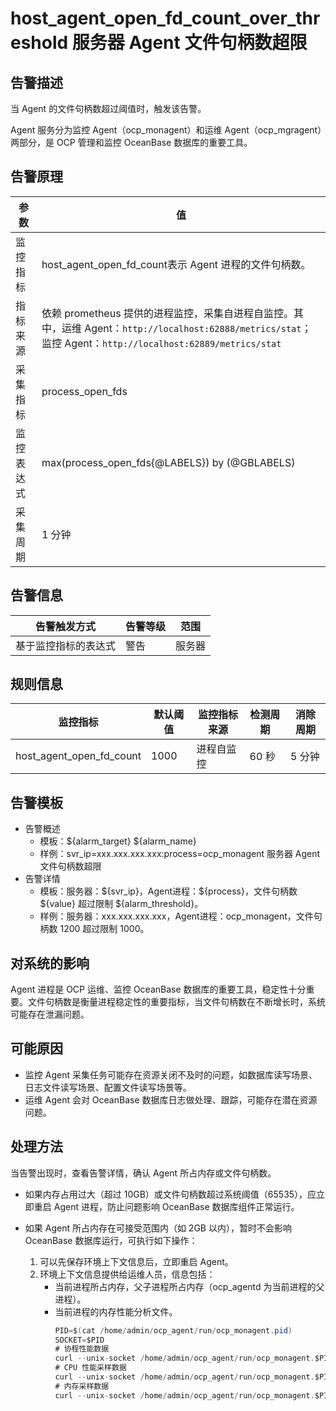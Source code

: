 # host_agent_open_fd_count_over_threshold 服务器 Agent 文件句柄数超限

## 告警描述

当 Agent 的文件句柄数超过阈值时，触发该告警。

Agent 服务分为监控 Agent（ocp_monagent）和运维 Agent（ocp_mgragent）两部分，是 OCP 管理和监控 OceanBase 数据库的重要工具。

## 告警原理

| **参数** | **值** |
| --- | --- |
| 监控指标 | host_agent_open_fd_count表示 Agent 进程的文件句柄数。 |
| 指标来源 | 依赖 prometheus 提供的进程监控，采集自进程自监控。其中，运维 Agent：`http://localhost:62888/metrics/stat`；监控 Agent：`http://localhost:62889/metrics/stat` |
| 采集指标 | process_open_fds |
| 监控表达式 | max(process_open_fds{@LABELS}) by (@GBLABELS) |
| 采集周期 | 1 分钟 |

## 告警信息

| **告警触发方式** | **告警等级** | **范围** |
| --- | --- | --- |
| 基于监控指标的表达式 | 警告 | 服务器 |

## 规则信息

| **监控指标** | **默认阈值** | **监控指标来源** | **检测周期** | **消除周期** |
| --- | --- | --- | --- | --- |
| host_agent_open_fd_count | 1000 | 进程自监控 | 60 秒 | 5 分钟 |

## 告警模板

* 告警概述
  * 模板：\${alarm_target} ${alarm_name}
  * 样例：svr_ip=xxx.xxx.xxx.xxx:process=ocp_monagent 服务器 Agent 文件句柄数超限
* 告警详情
  * 模板：服务器：\${svr_ip}，Agent进程：\${process}，文件句柄数 \${value} 超过限制 \${alarm_threshold}。
  * 样例：服务器：xxx.xxx.xxx.xxx，Agent进程：ocp_monagent，文件句柄数 1200 超过限制 1000。

## 对系统的影响

Agent 进程是 OCP 运维、监控 OceanBase 数据库的重要工具，稳定性十分重要。文件句柄数是衡量进程稳定性的重要指标，当文件句柄数在不断增长时，系统可能存在泄漏问题。

## 可能原因

* 监控 Agent 采集任务可能存在资源关闭不及时的问题，如数据库读写场景、日志文件读写场景、配置文件读写场景等。
* 运维 Agent 会对 OceanBase 数据库日志做处理、跟踪，可能存在潜在资源问题。

## 处理方法

当告警出现时，查看告警详情，确认 Agent 所占内存或文件句柄数。

* 如果内存占用过大（超过 10GB）或文件句柄数超过系统阈值（65535），应立即重启 Agent 进程，防止问题影响 OceanBase 数据库组件正常运行。
* 如果 Agent 所占内存在可接受范围内（如 2GB 以内），暂时不会影响 OceanBase 数据库运行，可执行如下操作：

   1. 可以先保存环境上下文信息后，立即重启 Agent。
   2. 环境上下文信息提供给运维人员，信息包括：
      * 当前进程所占内存，父子进程所占内存（ocp_agentd 为当前进程的父进程）。
      * 当前进程的内存性能分析文件。
        ```JAVA
        PID=$(cat /home/admin/ocp_agent/run/ocp_monagent.pid)
        SOCKET=$PID
        # 协程性能数据
        curl --unix-socket /home/admin/ocp_agent/run/ocp_monagent.$PID.sock <http://11/debug/pprof/goroutine?debug=1> --output /tmp/goroutine.txt
        # CPU 性能采样数据
        curl --unix-socket /home/admin/ocp_agent/run/ocp_monagent.$PID.sock <http://localhost/debug/pprof/profile?seconds=30> --output pprof.profile.gz
        # 内存采样数据
        curl --unix-socket /home/admin/ocp_agent/run/ocp_monagent.$PID.sock <http://localhost/debug/pprof/heap> --output pprof.heap.gz
        ```
